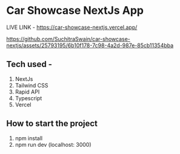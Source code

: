 # Car Showcase NextJs App

LIVE LINK - https://car-showcase-nextjs.vercel.app/

https://github.com/SuchitraSwain/car-showcase-nextjs/assets/25793195/6b10f178-7c98-4a2d-987e-85cb11354bba




## Tech used - 
1. NextJs
2. Tailwind CSS
3. Rapid API
4. Typescript
5. Vercel


## How to start the project

1. npm install
2. npm run dev (localhost: 3000)

